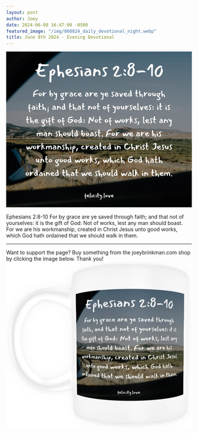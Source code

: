 ```yaml
---
layout: post
author: Joey
date: 2024-06-08 16:47:00 -0500
featured_image: "/img/060824_daily_devotional_night.webp"
title: June 8th 2024 - Evening Devotional
---
```


[![June 8th 2024 - Evening Devotional](/img/060824_daily_devotional_night.webp)](/img/060824_daily_devotional_night.webp)

Ephesians 2:8-10
For by grace are ye saved through faith; and that not of yourselves: it is the gift of God: Not of works, lest any man should boast. For we are his workmanship, created in Christ Jesus unto good works, which God hath ordained that we should walk in them.

<hr>

Want to support the page? Buy something from the joeybrinkman.com shop by clicking the image below. Thank you!
[![June 8th 2024 - Evening Devotional - Coffee Mug](/img/mugs/060824_night_mug.webp)](https://www.joeybrinkman.com/product/12-oz-mug-ephesians-28-10//)